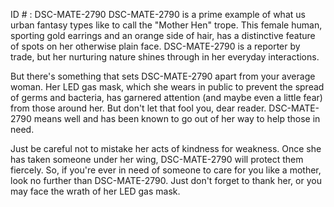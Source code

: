 ID # : DSC-MATE-2790
DSC-MATE-2790 is a prime example of what us urban fantasy types like to call the "Mother Hen" trope. This female human, sporting gold earrings and an orange side of hair, has a distinctive feature of spots on her otherwise plain face. DSC-MATE-2790 is a reporter by trade, but her nurturing nature shines through in her everyday interactions. 

But there's something that sets DSC-MATE-2790 apart from your average woman. Her LED gas mask, which she wears in public to prevent the spread of germs and bacteria, has garnered attention (and maybe even a little fear) from those around her. But don't let that fool you, dear reader. DSC-MATE-2790 means well and has been known to go out of her way to help those in need. 

Just be careful not to mistake her acts of kindness for weakness. Once she has taken someone under her wing, DSC-MATE-2790 will protect them fiercely. So, if you're ever in need of someone to care for you like a mother, look no further than DSC-MATE-2790. Just don't forget to thank her, or you may face the wrath of her LED gas mask.